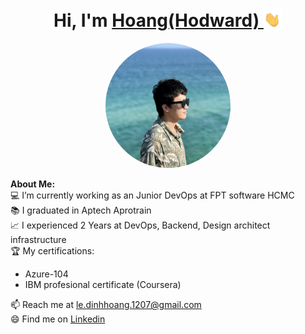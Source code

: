 # <h1 align="center">Hi, I'm <a href="https://github.com/akakshuki">Hoang(Hodward) <a><img width="30" src="https://raw.githubusercontent.com/akakshuki/akakshuki/main/Blob/risehand.gif"/></a></h1> 

<p align="center">
    <img width="200" src="https://raw.githubusercontent.com/akakshuki/akakshuki/main/Image/Proflie.jpeg"  style="border-radius:50%">
</p>

<div>
<strong>About Me:</strong><br>
💻 I’m currently working as an Junior DevOps at FPT software HCMC
<br>
📚 I graduated in Aptech Aprotrain  <br>
📈 I experienced 2 Years at DevOps, Backend, Design architect infrastructure<br>
🏆 My certifications:
<ul>
   <li>Azure-104</li>
   <li>IBM profesional certificate (Coursera)</li>
</ul>
📫 Reach me at <a href="mailto:le.dinhhoang.1207@gmail.com">le.dinhhoang.1207@gmail.com</a><br>
😄 Find me on <a href="https://www.linkedin.com/in/akakshuki/">Linkedin</a><br><br><br>


